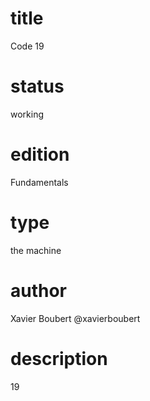# title

Code 19

# status

working

# edition

Fundamentals

# type

the machine

# author

Xavier Boubert @xavierboubert

# description

19
